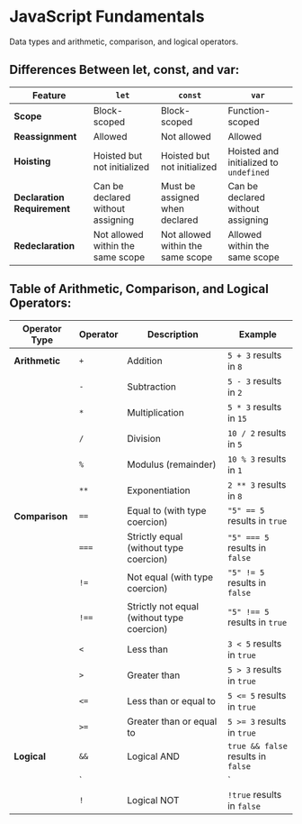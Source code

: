 # JavaScript Fundamentals 

 Data types and arithmetic, comparison, and logical operators.

## Differences Between let, const, and var:

| Feature                       | `let`                             | `const`                          | `var`                              |
|-------------------------------|-----------------------------------|----------------------------------|------------------------------------|
| **Scope**                     | Block-scoped                      | Block-scoped                     | Function-scoped                    |
| **Reassignment**              | Allowed                           | Not allowed                      | Allowed                            |
| **Hoisting**                  | Hoisted but not initialized       | Hoisted but not initialized      | Hoisted and initialized to `undefined` |
| **Declaration Requirement**   | Can be declared without assigning | Must be assigned when declared   | Can be declared without assigning  |
| **Redeclaration**             | Not allowed within the same scope | Not allowed within the same scope| Allowed within the same scope      |


## Table of Arithmetic, Comparison, and Logical Operators:

| Operator Type        | Operator          | Description                                 | Example                      |
|----------------------|-------------------|---------------------------------------------|------------------------------|
| **Arithmetic**       | `+`               | Addition                                    | `5 + 3` results in `8`       |
|                      | `-`               | Subtraction                                 | `5 - 3` results in `2`       |
|                      | `*`               | Multiplication                              | `5 * 3` results in `15`      |
|                      | `/`               | Division                                    | `10 / 2` results in `5`      |
|                      | `%`               | Modulus (remainder)                         | `10 % 3` results in `1`      |
|                      | `**`              | Exponentiation                              | `2 ** 3` results in `8`      |
| **Comparison**       | `==`              | Equal to (with type coercion)               | `"5" == 5` results in `true` |
|                      | `===`             | Strictly equal (without type coercion)      | `"5" === 5` results in `false`|
|                      | `!=`              | Not equal (with type coercion)              | `"5" != 5` results in `false`|
|                      | `!==`             | Strictly not equal (without type coercion)  | `"5" !== 5` results in `true`|
|                      | `<`               | Less than                                   | `3 < 5` results in `true`    |
|                      | `>`               | Greater than                                | `5 > 3` results in `true`    |
|                      | `<=`              | Less than or equal to                       | `5 <= 5` results in `true`   |
|                      | `>=`              | Greater than or equal to                    | `5 >= 3` results in `true`   |
| **Logical**          | `&&`              | Logical AND                                 | `true && false` results in `false`|
|                      | `||`              | Logical OR                                  | `true || false` results in `true`|
|                      | `!`               | Logical NOT                                 | `!true` results in `false`   |


